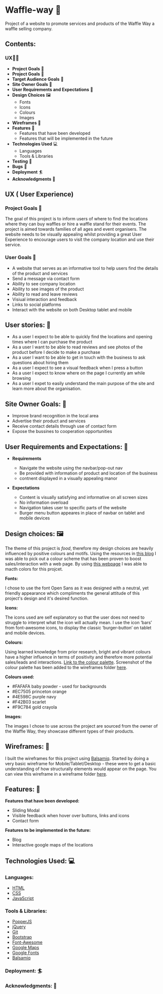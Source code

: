 # Waffle-way :cake:
Project of a website to promote services and products of the Waffle Way a waffle selling company.


## Contents:
### UX:superhero_man:	
  * **Project Goals** :jigsaw:	
  * **Project Goals** :jigsaw:	
  * **Target Audience Goals** 	:dart:
  * **Site Owner Goals**  	:dart:
  * **User Requirements and Expectations** 	:dart:
  * **Design Choices** :framed_picture:		
    * Fonts
    * Icons
    * Colours
    * Images
  * **Wireframes** :straight_ruler:		
  * **Features** :abacus:	
    * Features that have been developed
    * Features that will be implemented in the future
  * **Technologies Used** :computer:	
    * Languages
    * Tools & Libraries
  * **Testing** :magnet:
  * **Bugs** :mosquito:
  * **Deployment** :surfer:
  * **Acknowledgments** :clap:
  
## UX ( User Experience)
### Project Goals :jigsaw:	
The goal of this project is to inform users of where to find the locations where they can buy waffles or hire a waffle stand for their events. The project is aimed towards families of all ages and event organisers. The website needs to be visually appealing whilst providing a great User Experience to encourage users to visit the company location and use their service.

### User Goals :jigsaw:	
* A website that serves as an informative tool to help users find the details of the product and services
* Send a message via contact form
* Ability to see company location
* Ability to see images of the product
* Ability to read and leave reviews
* Visiual interaction and feedback
* Links to social platforms
* Interact with the website on both Desktop tablet and mobile

## User stories: 	:dart:
* As a user I expect to be able to quickly find the locations and opening times where I can purchase the product
* As a user I want to be able to read reviews and see photos of the product before I decide to make a purchase
* As a user I want to be able to get in touch with the business to ask questions about hiring them
* As a user I expect to see a visual feedback when I press a button 
* As a user I expect to know where on the page I currently am while browsing
* As a user I expet to easily understand the main purpose of the site and learn more about the organisation.

## Site Owner Goals: 	:dart:

* Improve brand recognition in the local area
* Advertise their product and services
* Receive contact details through use of contact form
* Expose the bussines to cooperation opportunities

## User Requirements and Expectations: 	:dart:

* **Requirements**
  * Navigate the website using the navbar/pop-out nav
  * Be provided with information of product and location of the business
  * contnent displayed in a visually appealing manor
  
* **Expectations**
  * Content is visually satisfying and informative on all screen sizes
  * No information overload
  * Navigation takes user to specific parts of the website
  * Burger menu button appeares in place of navbar on tablet and mobile devices
  
## Design choices: :framed_picture:	
The theme of this project is *food*, therefore my design choices are heavily influenced by positive colours and motifs. Using the resources in [this blog](https://www.crazyegg.com/blog/colors-proven-to-boost-sales/) I was able to pick out a colour scheme that has been proven to boost sales/interaction with a web page. By using [this webpage](https://coolors.co/) I was able to macth colors for this projcet.
  
**Fonts:**

I chose to use the font Open Sans as it was designed with a neutral, yet friendly appearance which compliments the general attitude of this project's design and it's desired function.  

**Icons:**

The icons used are self explanatory so that the user does not need to struggle to interpret what the icon will actually mean. I use the icon ‘bars’ from font-awesome icons, to display the classic ‘burger-button’ on tablet and mobile devices.

**Colours:**

Using learned knowledge from prior research, bright and vibrant colours have a higher influence in terms of positivity and therefore more potential sales/leads and interactions. [Link to the colour palette](https://coolors.co/ec7505-fafafa-4e598c-f42b03-f9c784). Screenshot of the colour palette has been added to the wireframes folder [here](https://github.com/bartosz-makowski/Waffle-way/blob/master/wireframes/waffleway-palette.png).

**Colours used:**
* #FAFAFA baby powder - used for backgrounds
* #EC7505 princeton orange
* #4E598C purple navy
* #F42B03 scarlet
* #F9C784 gold crayola

**Images:**

The images I chose to use across the project are sourced from the owner of the Waffle Way, they showcase different types of their products.

## Wireframes: :straight_ruler:
I built the wireframes for this project using <a href="https://balsamiq.com/">Balsamiq</a>. Started by doing a very basic wireframe for Mobile/Tablet/Desktop - these were to get a basic understanding of how structurally elements would appear on the page. You can view this wireframe in a wireframe folder [here](https://github.com/bartosz-makowski/Waffle-way/tree/master/wireframes).

## Features: :abacus:
**Features that have been developed:**
* Sliding Modal
* Visible feedback when hover over buttons, links and icons
* Contact form

**Features to be implemented in the future:**
* Blog
* Interactive google maps of the locations

## Technologies Used: :computer:

### Languages:
* <a href="https://developer.mozilla.org/en-US/docs/Web/HTML">HTML</a>
* <a href="https://developer.mozilla.org/en-US/docs/Web/CSS">CSS</a>
* <a href="https://www.w3schools.com/js/">JavaScript</a>

### Tools & Libraries:
* <a href="https://popper.js.org/">PopperJS</a>
* <a href="https://jquery.com/">jQuery</a>
* <a href="https://git-scm.com/">Git</a>
* <a href="https://getbootstrap.com/">Bootstrap</a>
* <a href="https://fontawesome.com/icons?d=gallery">Font-Awesome</a>
* <a href="https://developers.google.com/maps/documentation/javascript/tutorial">Google Maps</a>
* <a href="https://fonts.google.com/">Google Fonts</a>
* <a href="https://balsamiq.com/">Balsamiq</a>

### Deployment: :surfer:


### Acknowledgments: :clap:

  
  
  
  
  
